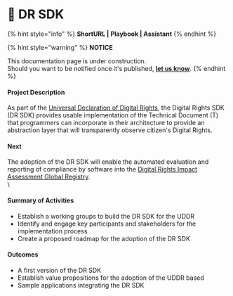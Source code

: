 # 🚧 DR SDK

{% hint style="info" %}
**ShortURL | Playbook | Assistant**
{% endhint %}





{% hint style="warning" %}
**NOTICE**

This documentation page is under construction.\
Should you want to be notified once it's published, [**let us know**](https://tiof.click/TIOFTarianUpdatesService).
{% endhint %}



#### **Project Description**

As part of the [Universal Declaration of Digital Rights](https://opencollective.com/uddr), the Digital Rights SDK (DR SDK) provides usable implementation of the Technical Document (T) that programmers can incorporate in their architecture to provide an abstraction layer that will transparently observe citizen's Digital Rights.\
&#x20;

#### **Next**

The adoption of the DR SDK will enable the automated evaluation and reporting of compliance by software into the [Digital Rights Impact Assessment Global Registry](https://opencollective.com/dria-global-registry). \
\


#### **Summary of Activities**

* Establish a working groups to build the DR SDK for the UDDR
* Identify and engage key participants and stakeholders for the implementation process
* Create a proposed roadmap for the adoption of the DR SDK

#### **Outcomes**

* A first version of the DR SDK
* Establish value propositions for the adoption of the UDDR based
* Sample applications integrating the DR SDK



